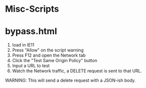# Misc-Scripts

bypass.html
===========
1. load in IE11
2. Press "Allow" on the script warning
3. Press F12 and open the Network tab
4. Click the "Test Same Origin Policy" button
5. Input a URL to test
6. Watch the Network traffic, a DELETE request is sent to that URL.

WARNING:  This will send a delete request with a JSON-ish body.